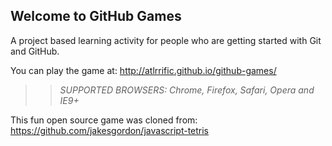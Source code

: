 ## Welcome to GitHub Games

A project based learning activity for people who are getting started with Git and GitHub.

You can play the game at: http://atlrrific.github.io/github-games/

>> _*SUPPORTED BROWSERS*: Chrome, Firefox, Safari, Opera and IE9+_

This fun open source game was cloned from: https://github.com/jakesgordon/javascript-tetris
